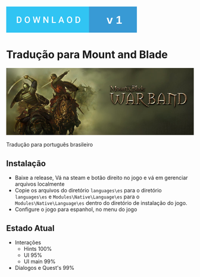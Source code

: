 [![DOWNLOAD](./downlaod-v0.2.svg)](https://github.com/gilberto-009199/Mount-and-blade-warband-tradu-o/archive/refs/tags/v1.zip)

# Tradução para Mount and Blade

![Tela inicial](./warband.png)

   Tradução para português brasileiro

## Instalação

 + Baixe a release, Vá na steam e botão direito no jogo e vá em gerenciar arquivos localmente
 + Copie os arquivos do diretório `languages\es` para o diretório `languages\es` e `Modules\Native\Language\es` para o `Modules\Native\Language\es` dentro do diretório de instalação do jogo.
 + Configure o jogo para espanhol, no menu do jogo

## Estado Atual

 + Interações
	+ Hints 100%
	+ UI 95%
	+ UI main 99%
 + Dialogos e Quest's 99%
